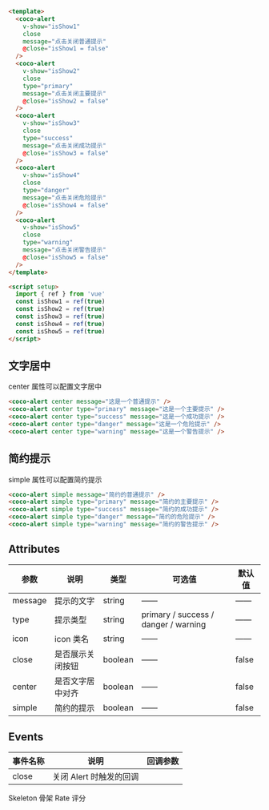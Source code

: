 ```html
<template>
  <coco-alert
    v-show="isShow1"
    close
    message="点击关闭普通提示"
    @close="isShow1 = false"
  />
  <coco-alert
    v-show="isShow2"
    close
    type="primary"
    message="点击关闭主要提示"
    @close="isShow2 = false"
  />
  <coco-alert
    v-show="isShow3"
    close
    type="success"
    message="点击关闭成功提示"
    @close="isShow3 = false"
  />
  <coco-alert
    v-show="isShow4"
    close
    type="danger"
    message="点击关闭危险提示"
    @close="isShow4 = false"
  />
  <coco-alert
    v-show="isShow5"
    close
    type="warning"
    message="点击关闭警告提示"
    @close="isShow5 = false"
  />
</template>

<script setup>
  import { ref } from 'vue'
  const isShow1 = ref(true)
  const isShow2 = ref(true)
  const isShow3 = ref(true)
  const isShow4 = ref(true)
  const isShow5 = ref(true)
</script>
```

## 文字居中

center 属性可以配置文字居中

<coco-alert center message="这是一个普通提示" />
<coco-alert center type="primary" message="这是一个主要提示" />
<coco-alert center type="success" message="这是一个成功提示" />
<coco-alert center type="danger" message="这是一个危险提示" />
<coco-alert center type="warning" message="这是一个警告提示" />

```html
<coco-alert center message="这是一个普通提示" />
<coco-alert center type="primary" message="这是一个主要提示" />
<coco-alert center type="success" message="这是一个成功提示" />
<coco-alert center type="danger" message="这是一个危险提示" />
<coco-alert center type="warning" message="这是一个警告提示" />
```

## 简约提示

simple 属性可以配置简约提示

<coco-alert simple message="简约的普通提示" />
<coco-alert simple type="primary" message="简约的主要提示" />
<coco-alert simple type="success" message="简约的成功提示" />
<coco-alert simple type="danger" message="简约的危险提示" />
<coco-alert simple type="warning" message="简约的警告提示" />

```html
<coco-alert simple message="简约的普通提示" />
<coco-alert simple type="primary" message="简约的主要提示" />
<coco-alert simple type="success" message="简约的成功提示" />
<coco-alert simple type="danger" message="简约的危险提示" />
<coco-alert simple type="warning" message="简约的警告提示" />
```

## Attributes

| 参数    | 说明             | 类型    | 可选值                               | 默认值 |
| ------- | ---------------- | ------- | ------------------------------------ | ------ |
| message | 提示的文字       | string  | ——                                   | ——     |
| type    | 提示类型         | string  | primary / success / danger / warning | ——     |
| icon    | icon 类名        | string  | ——                                   | ——     |
| close   | 是否展示关闭按钮 | boolean | ——                                   | false  |
| center  | 是否文字居中对齐 | boolean | ——                                   | false  |
| simple  | 简约的提示       | boolean | ——                                   | false  |

## Events

| 事件名称 | 说明                    | 回调参数 |
| -------- | ----------------------- | -------- |
| close    | 关闭 Alert 时触发的回调 |          |

<coco-turn-page style="margin: 50px 0">
  <coco-turn-page-item direction="left" url="/component/skeleton">
    Skeleton 骨架
  </coco-turn-page-item>
  <coco-turn-page-item direction="right" url="/component/rate">
    Rate 评分
  </coco-turn-page-item>
</coco-turn-page>
